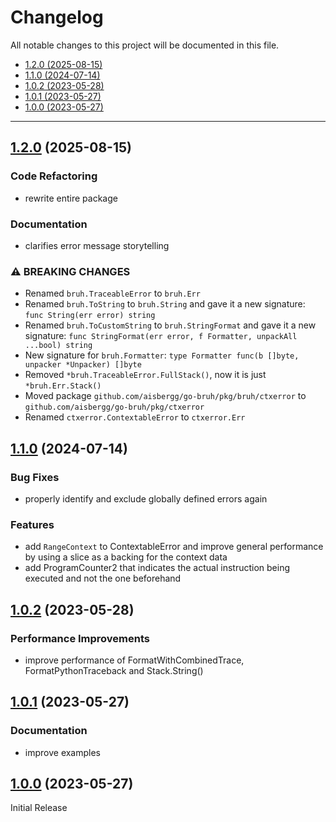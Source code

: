 # Changelog

All notable changes to this project will be documented in this file.

- [1.2.0 (2025-08-15)](#120-2025-08-15)
- [1.1.0 (2024-07-14)](#110-2024-07-14)
- [1.0.2 (2023-05-28)](#102-2023-05-28)
- [1.0.1 (2023-05-27)](#101-2023-05-27)
- [1.0.0 (2023-05-27)](#100-2023-05-27)

---

<a name="1.2.0"></a>
## [1.2.0](https://github.com/aisbergg/go-bruh/compare/v1.1.0...v1.2.0) (2025-08-15)

### Code Refactoring

- rewrite entire package

### Documentation

- clarifies error message storytelling

### ⚠ BREAKING CHANGES


- Renamed `bruh.TraceableError` to `bruh.Err`
- Renamed `bruh.ToString` to `bruh.String` and gave it a new signature: `func String(err error) string`
- Renamed `bruh.ToCustomString` to `bruh.StringFormat` and gave it a new signature: `func StringFormat(err error, f Formatter, unpackAll ...bool) string`
- New signature for `bruh.Formatter`: `type Formatter func(b []byte, unpacker *Unpacker) []byte`
- Removed `*bruh.TraceableError.FullStack()`, now it is just `*bruh.Err.Stack()`
- Moved package `github.com/aisbergg/go-bruh/pkg/bruh/ctxerror` to `github.com/aisbergg/go-bruh/pkg/ctxerror`
- Renamed `ctxerror.ContextableError` to `ctxerror.Err`


<a name="1.1.0"></a>
## [1.1.0](https://github.com/aisbergg/go-bruh/compare/v1.0.2...v1.1.0) (2024-07-14)

### Bug Fixes

- properly identify and exclude globally defined errors again

### Features

- add `RangeContext` to ContextableError and improve general performance by using a slice as a backing for the context data
- add ProgramCounter2 that indicates the actual instruction being executed and not the one beforehand


<a name="1.0.2"></a>
## [1.0.2](https://github.com/aisbergg/go-bruh/compare/v1.0.1...v1.0.2) (2023-05-28)

### Performance Improvements

- improve performance of FormatWithCombinedTrace, FormatPythonTraceback and Stack.String()


<a name="1.0.1"></a>
## [1.0.1](https://github.com/aisbergg/go-bruh/compare/v1.0.0...v1.0.1) (2023-05-27)

### Documentation

- improve examples


<a name="1.0.0"></a>
## [1.0.0]() (2023-05-27)

Initial Release
